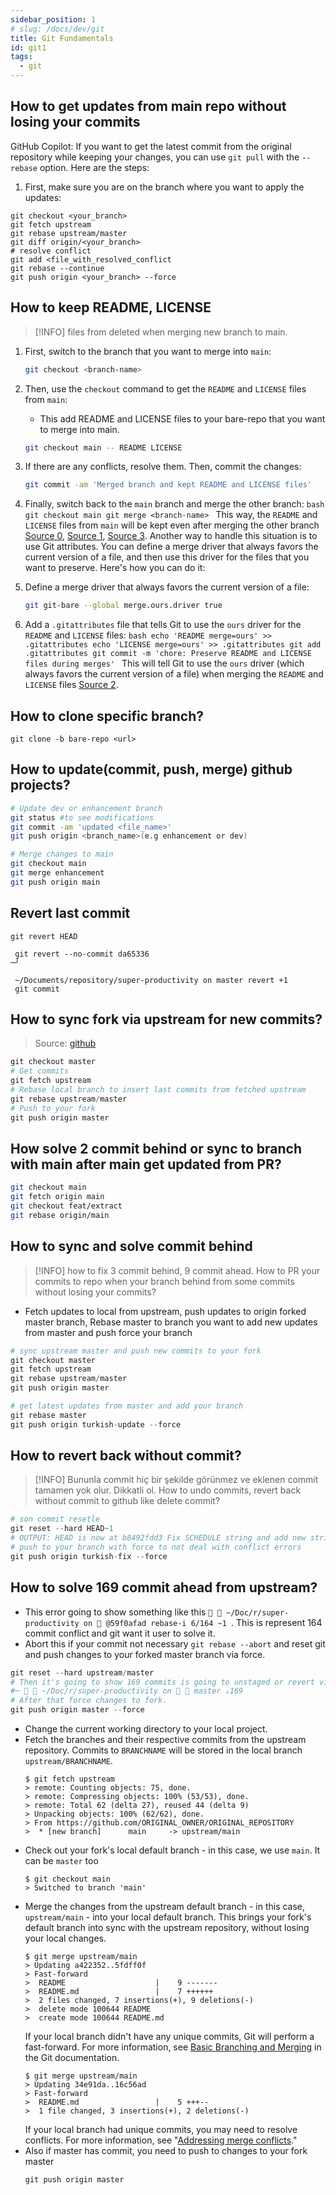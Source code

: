 ```yaml
---
sidebar_position: 1
# slug: /docs/dev/git
title: Git Fundamentals
id: git1
tags:
  - git
---
```


<!-- TOC -->

## How to get updates from main repo without losing your commits

GitHub Copilot: If you want to get the latest commit from the original repository while keeping your changes, you can use `git pull`​ with the `--rebase`​ option. Here are the steps:

1. First, make sure you are on the branch where you want to apply the updates:

```git
git checkout <your_branch>
git fetch upstream
git rebase upstream/master
git diff origin/<your_branch>
# resolve conflict
git add <file_with_resolved_conflict
git rebase --continue
git push origin <your_branch> --force
```

## How to keep README, LICENSE

> [!INFO] files from deleted when merging new branch to main.

1. First, switch to the branch that you want to merge into `main`​:
   ```bash
   git checkout <branch-name>
   ```
2. Then, use the `checkout`​ command to get the `README`​ and `LICENSE`​ files from `main`​:
   - This add README and LICENSE files to your bare-repo that you want to merge into main.
   ```bash
   git checkout main -- README LICENSE
   ```
3. If there are any conflicts, resolve them. Then, commit the changes:
   ```bash
   git commit -am 'Merged branch and kept README and LICENSE files'
   ```
4. Finally, switch back to the `main`​ branch and merge the other branch:
   `bash
git checkout main
git merge <branch-name>
`
   This way, the `README`​ and `LICENSE`​ files from `main`​ will be kept even after merging the other branch [Source 0](https://stackoverflow.com/questions/449541/how-can-i-selectively-merge-or-pick-changes-from-another-branch-in-git), [Source 1](https://pipinghot.dev/tutorial/merge-specific-files-from-git-branch/), [Source 3](https://jasonrudolph.com/blog/2009/02/25/git-tip-how-to-merge-specific-files-from-another-branch/).
   Another way to handle this situation is to use Git attributes. You can define a merge driver that always favors the current version of a file, and then use this driver for the files that you want to preserve. Here's how you can do it:

5. Define a merge driver that always favors the current version of a file:
   ```bash
   git git-bare --global merge.ours.driver true
   ```
6. Add a `.gitattributes`​ file that tells Git to use the `ours`​ driver for the `README`​ and `LICENSE`​ files:
   `bash
echo 'README merge=ours' >> .gitattributes
echo 'LICENSE merge=ours' >> .gitattributes
git add .gitattributes
git commit -m 'chore: Preserve README and LICENSE files during merges'
`
   This will tell Git to use the `ours`​ driver (which always favors the current version of a file) when merging the `README`​ and `LICENSE`​ files [Source 2](https://medium.com/@porteneuve/how-to-make-git-preserve-specific-files-while-merging-18c92343826b).

## How to clone specific branch?

```
git clone -b bare-repo <url>
```

## How to update(commit, push, merge) github projects?

```bash
# Update dev or enhancement branch
git status #to see modifications
git commit -am 'updated <file_name>'
git push origin <branch_name>(e.g enhancement or dev)

# Merge changes to main
git checkout main
git merge enhancement
git push origin main
```

## Revert last commit

```git
git revert HEAD
```

```git
 git revert --no-commit da65336                                                                                                                                         ─╯

 ~/Documents/repository/super-productivity on master revert +1
 git commit
```

## How to sync fork via upstream for new commits?

> Source: [github](https://docs.github.com/en/pull-requests/collaborating-with-pull-requests/working-with-forks/syncing-a-fork)

```python
git checkout master
# Get commits
git fetch upstream
# Rebase local branch to insert last commits from fetched upstream
git rebase upstream/master
# Push to your fork
git push origin master
```

## How solve 2 commit behind or sync to branch with main after main get updated from PR?

```bash
git checkout main
git fetch origin main
git checkout feat/extract
git rebase origin/main
```

## How to sync and solve commit behind

> [!INFO] how to fix 3 commit behind, 9 commit ahead.
> How to PR your commits to repo when your branch behind from some commits without losing your commits?

- Fetch updates to local from upstream, push updates to origin forked master branch, Rebase master to branch you want to add new updates from master and push force your branch

```python
# sync upstream master and push new commits to your fork
git checkout master
git fetch upstream
git rebase upstream/master
git push origin master

# get latest updates from master and add your branch
git rebase master
git push origin turkish-update --force
```

## How to revert back without commit?

> [!INFO] Bununla commit hiç bir şekilde görünmez ve eklenen commit tamamen yok olur. Dikkatli ol.
> How to undo commits, revert back without commit to github like delete commit?

```python
# son commit resetle
git reset --hard HEAD~1
# OUTPUT: HEAD is now at b8492fdd3 Fix SCHEDULE string and add new strings
# push to your branch with force to not deal with conflict errors
git push origin turkish-fix --force
```

## How to solve 169 commit ahead from upstream?

- This error going to show something like this `  ~/Doc/r/super-productivity on  @59f0afad rebase-i 6/164 ~1 `. This is represent 164 commit conflict and git want it user to solve it.
- Abort this if your commit not necessary `git rebase --abort` and reset git and push changes to your forked master branch via force.

```python
git reset --hard upstream/master
# Then it's going to show 169 commits is going to unstaged or revert via arrow down:
#─   ~/Doc/r/super-productivity on   master ⇣169
# After that force changes to fork.
git push origin master --force
```

- Change the current working directory to your local project.
- Fetch the branches and their respective commits from the upstream repository. Commits to `BRANCHNAME`​​ will be stored in the local branch `upstream/BRANCHNAME`​​.
  ```shell
  $ git fetch upstream
  > remote: Counting objects: 75, done.
  > remote: Compressing objects: 100% (53/53), done.
  > remote: Total 62 (delta 27), reused 44 (delta 9)
  > Unpacking objects: 100% (62/62), done.
  > From https://github.com/ORIGINAL_OWNER/ORIGINAL_REPOSITORY
  >  * [new branch]      main     -> upstream/main
  ```
- Check out your fork's local default branch - in this case, we use `main`​​. It can be `master`​​ too
  ```shell
  $ git checkout main
  > Switched to branch 'main'
  ```
- Merge the changes from the upstream default branch - in this case, `upstream/main`​​ - into your local default branch. This brings your fork's default branch into sync with the upstream repository, without losing your local changes.
  ```shell
  $ git merge upstream/main
  > Updating a422352..5fdff0f
  > Fast-forward
  >  README                    |    9 -------
  >  README.md                 |    7 ++++++
  >  2 files changed, 7 insertions(+), 9 deletions(-)
  >  delete mode 100644 README
  >  create mode 100644 README.md
  ```
  If your local branch didn't have any unique commits, Git will perform a fast-forward. For more information, see [Basic Branching and Merging](https://git-scm.com/book/en/v2/Git-Branching-Basic-Branching-and-Merging) in the Git documentation.
  ```shell
  $ git merge upstream/main
  > Updating 34e91da..16c56ad
  > Fast-forward
  >  README.md                 |    5 +++--
  >  1 file changed, 3 insertions(+), 2 deletions(-)
  ```
  If your local branch had unique commits, you may need to resolve conflicts. For more information, see "[Addressing merge conflicts](https://docs.github.com/en/pull-requests/collaborating-with-pull-requests/addressing-merge-conflicts)."
- Also if master has commit, you need to push to changes to your fork master
  ```git
  git push origin master
  ```

<!-- /TOC -->
